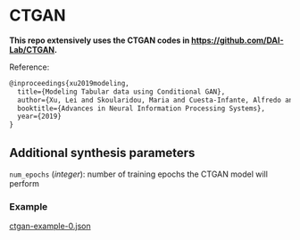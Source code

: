 # CTGAN

**This repo extensively uses the CTGAN codes in https://github.com/DAI-Lab/CTGAN.**

Reference:
```tex
@inproceedings{xu2019modeling,
  title={Modeling Tabular data using Conditional GAN},
  author={Xu, Lei and Skoularidou, Maria and Cuesta-Infante, Alfredo and Veeramachaneni, Kalyan},
  booktitle={Advances in Neural Information Processing Systems},
  year={2019}
}
```

## Additional synthesis parameters

`num_epochs` (_integer_): number of training epochs the CTGAN model will perform

### Example
[ctgan-example-0.json](../../run-inputs/ctgan-example-0.json)
